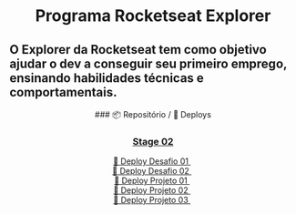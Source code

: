 <h1 align="center">Programa Rocketseat Explorer</h1>

**O Explorer da Rocketseat tem como objetivo ajudar o dev a conseguir seu primeiro emprego, ensinando habilidades técnicas e comportamentais.**
---
<div align="center">
### 📦 Repositório / 🚀 Deploys
  
### <a href="https://github.com/Gabriel-Bueno32/explorer-rocketseat/tree/main/Stage-02"> Stage 02 </a>

<a href="https://github.com/Gabriel-Bueno32/explorer-rocketseat/tree/main/Stage-02/Desafio-01"> 🚀 Deploy Desafio 01 </a>&nbsp; </br>
<a href="https://github.com/Gabriel-Bueno32/explorer-rocketseat/tree/main/Stage-02/Desafio-02"> 🚀 Deploy Desafio 02 </a>&nbsp; </br>
<a href="https://renyzeraa.github.io/rocketseat-explorer/Stage02/aula1"> 🚀 Deploy Projeto 01 </a>&nbsp; </br>
<a href="https://renyzeraa.github.io/rocketseat-explorer/Stage02/aula1"> 🚀 Deploy Projeto 02 </a>&nbsp; </br>
<a href="https://renyzeraa.github.io/rocketseat-explorer/Stage02/aula1"> 🚀 Deploy Projeto 03 </a>&nbsp; </br>

</div>

